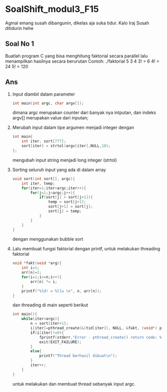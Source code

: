 # SoalShift_modul3_F15
Agmal emang susah dibangunin, dikelas aja suka tidur. Kalo Iraj Susah ditidurin hehe

## Soal No 1
Buatlah program C yang bisa menghitung faktorial secara parallel lalu menampilkan hasilnya secara berurutan
Contoh:
    ./faktorial 5 3 4
    3! = 6
    4! = 24
    5! = 120
## Ans
1. Input diambil dalam parameter 
    ```c 
    int main(int argc, char argv[]);
    ```
    dimana argc merupakan counter dari banyak nya intputan, dan indeks argv[] merupakan value dari inputan;

2. Merubah input dalam tipe argumen menjadi integer dengan
    ```c
    int main{
        int iter, sort[777];
        sort[iter] = strtol(argv[iter],NULL,10);
    };
    ```
    mengubah input string menjadi long integer (strtol)

3. Sorting seluruh input yang ada di dalam array
    ```c
    void sort(int sort[], argc){
        int iter, temp;
        for(iter=1;iter<argc;iter++){
		    for(j=1;j<argc;j++){
			    if(sort[j] > sort[j+1]){
				    temp = sort[j+1];
				    sort[j+1] = sort[j];
				    sort[j] = temp;
			    }
	        }
	    }
    }
    ```
    dengan menggunakan bubble sort

4. Lalu membuat fungsi faktorial dengan printf, untuk melakukan threading faktorial
    ```c
    void *fakt(void *arg){
	    int i=1;
	    arr[n]=1;
	    for(i=1;i<=n;i++){
		    arr[n] *= i;
	    }
	    printf("%ld! = %llu \n", n, arr[n]);
    }
    ```
    dan threading di main seperti berikut
    ```c
    int main(){
        while(iter<argc){
            n = sort[iter+1];
            i[iter]=pthread_create(&(tid[iter]), NULL, &fakt, (void*) p);
            if(i[iter]!=0){
                fprintf(stderr,"Error - pthread_create() return code: %d\n",i[iter]);
                exit(EXIT_FAILURE);
            }
            else{
                printf("Thread berhasil dibuat\n");
            }
            iter++;
        }
    }
    ```
    untuk melakukan dan membuat thread sebanyak input argc.
